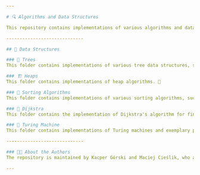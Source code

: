 ```yaml
---

# 🔍 Algorithms and Data Structures

This repository contains implementations of various algorithms and data structures developed by Kacper Górski and Maciej Cieślik for computational complexity analysis. 📊

-----------------------------

## 📁 Data Structures

### 🌳 Trees
This folder contains implementations of various tree data structures, such as binary search trees (BST) and AVL trees. 🌲

### 🏗️ Heaps
This folder contains implementations of heap algorithms. 🔧

### 🔄 Sorting Algorithms
This folder contains implementations of various sorting algorithms, such as bubble sort, insertion sort, selection sort, quicksort, and mergesort. 🧮

### 📍 Dijkstra
This folder contains the implementation of Dijkstra's algorithm for finding the shortest path in a graph. 🗺️

### 🤖 Turing Machine
This folder contains implementations of Turing machines and exemplary programs based on Turing machines. 🧩

-----------------------------

### 👨‍💻 About the Authors
The repository is maintained by Kacper Górski and Maciej Cieślik, who are computer science students at the Faculty of Electronics and Information Technology at the Warsaw University of Technology. Their interests include algorithms, data structures, and computational theory. 🌟

---
```


